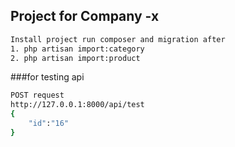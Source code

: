 
## Project for Company -x

```sh
Install project run composer and migration after
1. php artisan import:category
2. php artisan import:product
```

###for testing api

```sh
POST request
http://127.0.0.1:8000/api/test
{
    "id":"16"
}
```
